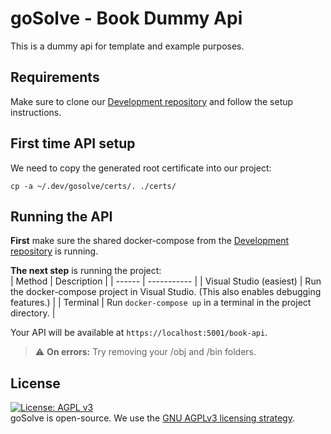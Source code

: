 # goSolve - Book Dummy Api
This is a dummy api for template and example purposes.

## Requirements
Make sure to clone our [Development repository](https://github.com/gosolve-org/Development) and follow the setup instructions.

## First time API setup
We need to copy the generated root certificate into our project:
```shell
cp -a ~/.dev/gosolve/certs/. ./certs/
```

## Running the API
**First** make sure the shared docker-compose from the [Development repository](https://github.com/gosolve-org/Development) is running.

**The next step** is running the project:  
| Method | Description |
| ------ | ----------- |
| Visual Studio (easiest)   | Run the docker-compose project in Visual Studio. (This also enables debugging features.) |
| Terminal | Run `docker-compose up` in a terminal in the project directory. |  

Your API will be available at `https://localhost:5001/book-api`.

> :warning: **On errors:** Try removing your /obj and /bin folders. 

## License
[![License: AGPL v3](https://img.shields.io/badge/License-AGPL_v3-blue.svg)](https://www.gnu.org/licenses/agpl-3.0)  
goSolve is open-source. We use the [GNU AGPLv3 licensing strategy](LICENSE).
